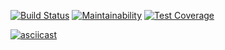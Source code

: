 [![Build Status](https://travis-ci.com/Laserroy/project-lvl2-s471.svg?branch=master)](https://travis-ci.com/Laserroy/project-lvl2-s471)
[![Maintainability](https://api.codeclimate.com/v1/badges/bfe4a5b672cb50ecfd72/maintainability)](https://codeclimate.com/github/Laserroy/project-lvl2-s471/maintainability)
[![Test Coverage](https://api.codeclimate.com/v1/badges/bfe4a5b672cb50ecfd72/test_coverage)](https://codeclimate.com/github/Laserroy/project-lvl2-s471/test_coverage)




[![asciicast](https://asciinema.org/a/h68OwOkbrWTgruK4yy9eHgsx8.svg)](https://asciinema.org/a/h68OwOkbrWTgruK4yy9eHgsx8)
